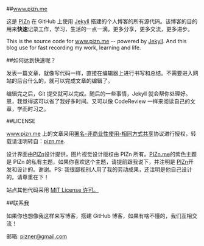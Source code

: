 ##www.pizn.me

这是 <a href="http://www.pizn.net" target="_blank" title="pizn.me">PIZn</a> 在 GitHub 上使用 <a href="http://jekyllrb.com" target="_blank" >Jekyll</a> 搭建的个人博客的所有源代码。该博客的目的 用来<strong>快速</strong>记录工作，学习，生活的一点一滴。更多分享，更多交流，更多进步。

This is the source code for <a href="http://www.pizn.me" target="_blank" title="pizn.me">www.pizn.me</a> -- powered by <a href="http://jekyllrb.com" target="_blank" title="jekyll">Jekyll</a>. And this blog use for fast recording my work, learning and life.

##如何达到快速呢？

发表一篇文章，就像写代码一样，直接在编辑器上进行书写和总结。不需要进入网站的后台什么的，就可以完成文章的编辑了。

编辑完之后，Git 提交就可以完成。随后的一些事情，Jekyll 就会帮你处理好。恩，我觉得这可以省了我好多时间。又可以像 CodeReview 一样来阅读自己的文章，学而时习之。

##LICENSE

www.pizn.me 上的文章采用<a href="http://creativecommons.org/licenses/by-nc-sa/3.0/" target="_blank">署名-非商业性使用-相同方式共享</a>协议进行授权，转载请注明转自：<a href="http://www.pizn.me" target="_blank">pizn.me</a>.

设计界面由<a href="http://pizn.net" target="_blank">PIZn</a>设计提供，图片视觉设计版权由 PIZn 所有。<a href="http://www.pizn.me" target="_blank">PIZn.me</a>的紫色主题是 PIZn 的私有主题，如果你喜欢这个主题，请提前跟我说下，并注明是 <a href="http://www.pizn.me" target="_blank">PIZn</a>开发和设计的。谢谢。PS: 我很鄙视别人用了我的劳动成果，还注明是他自己设计的。请尊重在下！

站点其他代码采用  <a href="http://zh.wikipedia.org/wiki/MIT_License" target="_blank">MIT License 许可。</a>

##联系我

如果你也想像我这样来写博客，搭建 GitHub 博客，如果有啥不懂的，我们互相交流！

邮箱: pizner@gmail.com
